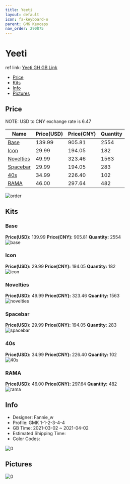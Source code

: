 ```yaml
---
title: Yeeti 
layout: default
icon: fa-keyboard-o
parent: GMK Keycaps
nav_order: 290875
---
```


# Yeeti 

ref link: [Yeeti GH GB Link](https://geekhack.org/index.php?topic=111509.0)

* [Price](#price)
* [Kits](#kits)
* [Info](#info)
* [Pictures](#pictures)

## Price

NOTE: USD to CNY exchange rate is 6.47

| Name          | Price(USD)   |  Price(CNY) | Quantity |
| ------------- | ------------ |  ---------- | -------- |
|[Base](#base)|139.99|905.81|2554|
|[Icon](#icon)|29.99|194.05|182|
|[Novelties](#novelties)|49.99|323.46|1563|
|[Spacebar](#spacebar)|29.99|194.05|283|
|[40s](#40s)|34.99|226.40|102|
|[RAMA](#rama)|46.00|297.64|482|

<img src="{{ 'assets/images/gmk-keycaps/Yeeti/order.png' | relative_url }}" alt="order" class="image featured">

## Kits
### Base  
**Price(USD):** 139.99	**Price(CNY):** 905.81	**Quantity:** 2554  
<img src="{{ 'assets/images/gmk-keycaps/Yeeti/kits_pics/base.jpg' | relative_url }}" alt="base" class="image featured">

### Icon  
**Price(USD):** 29.99	**Price(CNY):** 194.05	**Quantity:** 182  
<img src="{{ 'assets/images/gmk-keycaps/Yeeti/kits_pics/icon.jpg' | relative_url }}" alt="icon" class="image featured">

### Novelties  
**Price(USD):** 49.99	**Price(CNY):** 323.46	**Quantity:** 1563  
<img src="{{ 'assets/images/gmk-keycaps/Yeeti/kits_pics/novelties.jpg' | relative_url }}" alt="novelties" class="image featured">

### Spacebar  
**Price(USD):** 29.99	**Price(CNY):** 194.05	**Quantity:** 283  
<img src="{{ 'assets/images/gmk-keycaps/Yeeti/kits_pics/spacebar.jpg' | relative_url }}" alt="spacebar" class="image featured">

### 40s  
**Price(USD):** 34.99	**Price(CNY):** 226.40	**Quantity:** 102  
<img src="{{ 'assets/images/gmk-keycaps/Yeeti/kits_pics/40s.jpg' | relative_url }}" alt="40s" class="image featured">

### RAMA  
**Price(USD):** 46.00	**Price(CNY):** 297.64	**Quantity:** 482  
<img src="{{ 'assets/images/gmk-keycaps/Yeeti/kits_pics/rama.jpg' | relative_url }}" alt="rama" class="image featured">

## Info
* Designer: Fannie_w  
* Profile: GMK 1-1-2-3-4-4  
* GB Time: 2021-03-02 ~ 2021-04-02  
* Estimated Shipping Time:   
* Color Codes:  

<img src="{{ 'assets/images/gmk-keycaps/Yeeti/0.jpg' | relative_url }}" alt="0" class="image featured">

## Pictures  
<img src="{{ 'assets/images/gmk-keycaps/Yeeti/rendering_pics/0.jpg' | relative_url }}" alt="0" class="image featured">
